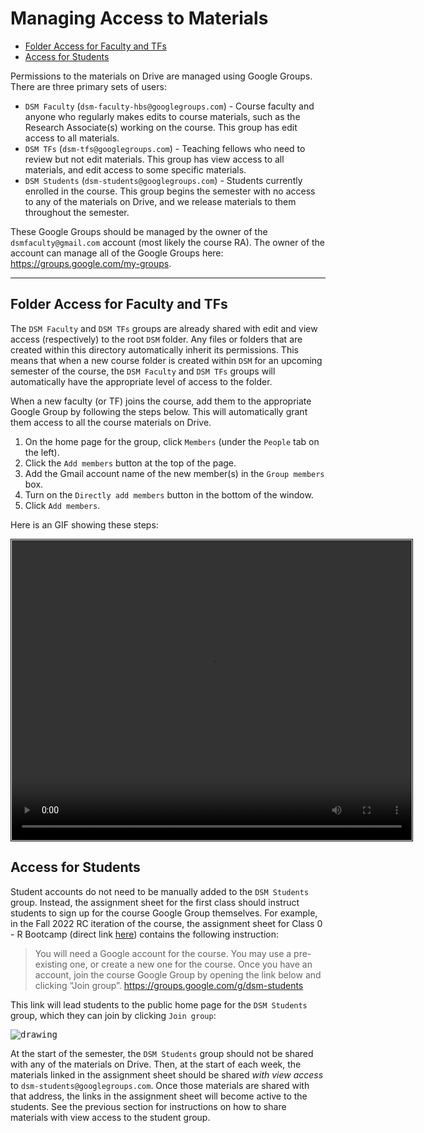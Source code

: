 # Managing Access to Materials

+ [Folder Access for Faculty and TFs](#folder-access-for-faculty-and-tfs)
+ [Access for Students](#access-for-students)

Permissions to the materials on Drive are managed using Google Groups. There are three primary sets of users:
+ `DSM Faculty` (`dsm-faculty-hbs@googlegroups.com`) - Course faculty and anyone who regularly makes edits to course materials, such as the Research Associate(s) working on the course. This group has edit access to all materials.
+ `DSM TFs` (`dsm-tfs@googlegroups.com`) - Teaching fellows who need to review but not edit materials. This group has view access to all materials, and edit access to some specific materials.
+ `DSM Students` (`dsm-students@googlegroups.com`) - Students currently enrolled in the course. This group begins the semester with no access to any of the materials on Drive, and we release materials to them throughout the semester. 

These Google Groups should be managed by the owner of the `dsmfaculty@gmail.com` account (most likely the course RA). The owner of the account can manage all of the Google Groups here: https://groups.google.com/my-groups.

---

## Folder Access for Faculty and TFs

The `DSM Faculty` and `DSM TFs` groups are already shared with edit and view access (respectively) to the root `DSM` folder. Any files or folders that are created within this directory automatically inherit its permissions. This means that when a new course folder is created within `DSM` for an upcoming semester of the course, the `DSM Faculty` and `DSM TFs` groups will automatically have the appropriate level of access to the folder. 

When a new faculty (or TF) joins the course, add them to the appropriate Google Group by following the steps below. This will automatically grant them access to all the course materials on Drive.
1. On the home page for the group, click `Members` (under the `People` tab on the left). 
2. Click the `Add members` button at the top of the page.
3. Add the Gmail account name of the new member(s) in the `Group members` box. 
4. Turn on the `Directly add members` button in the bottom of the window.
5. Click `Add members`.

Here is an GIF showing these steps:

<video style="padding:1px;border:1px solid black;" width="640" height="480" controls>
  <source src="https://i.imgur.com/I8PLLsR.mp4" type="video/mp4">
</video>

## Access for Students

Student accounts do not need to be manually added to the `DSM Students` group. Instead, the assignment sheet for the first class should instruct students to sign up for the course Google Group themselves. For example, in the Fall 2022 RC iteration of the course, the assignment sheet for Class 0 - R Bootcamp (direct link [here](https://docs.google.com/document/d/13lUz-DBs6WOapCtGQBM2aKbTS4oDDgSrUtFdS5JXNhk/edit?usp=sharing)) contains the following instruction:

> You will need a Google account for the course. You may use a pre-existing one, or create a new one for the course. Once you have an account, join the course Google Group by opening the link below and clicking “Join group”. 
https://groups.google.com/g/dsm-students

This link will lead students to the public home page for the `DSM Students` group, which they can join by clicking `Join group`:

<kbd>
<img src="\..\_media\join_group.png" alt="drawing">
</kbd>

At the start of the semester, the `DSM Students` group should not be shared with any of the materials on Drive. Then, at the start of each week, the materials linked in the assignment sheet should be shared *with view access* to `dsm-students@googlegroups.com`. Once those materials are shared with that address, the links in the assignment sheet will become active to the students. See the previous section for instructions on how to share materials with view access to the student group. 

